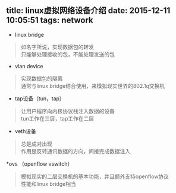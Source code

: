 title: linux虚拟网络设备介绍
date: 2015-12-11 10:05:51
tags: network
---
* linux bridge
> 如名字所说，实现数据包的转发  
> 只能够处理接收的包，不能处理发送的包

* vlan device
> 实现数据包的隔离  
> 通常与linux bridge结合使用，来模拟现实世界的802.1q交换机

* tap设备（tun，tap）
> 让用户程序向内核协议栈注入数据的设备  
> tun工作在三层，tap工作在二层

* veth设备
> 总是成对出现  
> 作用是反转通讯数据的方向，间接完成数据注入

*ovs （openflow vswitch）
> 模拟现实的二层交换机的基本功能，并且额外支持openflow协议  
> 性能和linux bridge相当